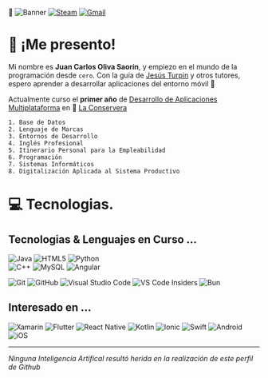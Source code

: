 :rabbit2:
![Banner](https://i.ibb.co/4sqRd1P/github-header-image.png)
[![Steam](https://img.shields.io/badge/steam-%23000000.svg?style=for-the-badge&logo=steam&logoColor=white)](https://steamcommunity.com/id/Catedrastico/)
[![Gmail](https://img.shields.io/badge/Gmail-D14836?style=for-the-badge&logo=gmail&logoColor=white)](mailto:dr.catedrastico@gmail.com)



# 💬 ¡Me presento!



Mi nombre es **Juan Carlos Oliva Saorín**, y empiezo en el mundo de la programación desde ``cero``. Con la guía de [Jesús Turpin](https://nicetutor.es/resized/tutor/196/9196/540z720_full_main-64b3bae1144726-06129854.jpg "Mastodonte de la comunicación") y otros tutores, espero aprender a desarrollar aplicaciones del entorno móvil 📱




Actualmente curso el **primer año** de [Desarrollo de Aplicaciones Multiplataforma](https://todofp.es/que-estudiar/familias-profesionales/informatica-comunicaciones/des-aplicaciones-multiplataforma.html "DAW") en 📍 [La Conservera](https://sites.google.com/view/fplaconservera)

     
    1. Base de Datos
    2. Lenguaje de Marcas
    3. Entornos de Desarrollo   
    4. Inglés Profesional
    5. Itinerario Personal para la Empleabilidad
    6. Programación 
    7. Sistemas Informáticos
    8. Digitalización Aplicada al Sistema Productivo

# 💻 Tecnologias.
## Tecnologias & Lenguajes en Curso ...
![Java](https://img.shields.io/badge/java-%23ED8B00.svg?style=for-the-badge&logo=openjdk&logoColor=white)
![HTML5](https://img.shields.io/badge/html5-%23E34F26.svg?style=for-the-badge&logo=html5&logoColor=white)
![Python](https://img.shields.io/badge/python-3670A0?style=for-the-badge&logo=python&logoColor=ffdd54) 	
![C++](https://img.shields.io/badge/c++-%2300599C.svg?style=for-the-badge&logo=c%2B%2B&logoColor=white) 
![MySQL](https://img.shields.io/badge/mysql-4479A1.svg?style=for-the-badge&logo=mysql&logoColor=white) 
![Angular](https://img.shields.io/badge/angular-%23DD0031.svg?style=for-the-badge&logo=angular&logoColor=white) 

![Git](https://img.shields.io/badge/git-%23F05033.svg?style=for-the-badge&logo=git&logoColor=white)
![GitHub](https://img.shields.io/badge/github-%23121011.svg?style=for-the-badge&logo=github&logoColor=white)
![Visual Studio Code](https://img.shields.io/badge/Visual%20Studio%20Code-0078d7.svg?style=for-the-badge&logo=visual-studio-code&logoColor=white)
![VS Code Insiders](https://img.shields.io/badge/VS%20Code%20Insiders-35b393.svg?style=for-the-badge&logo=visual-studio-code&logoColor=white)
![Bun](https://img.shields.io/badge/Bun-%23000000.svg?style=for-the-badge&logo=bun&logoColor=white)

## Interesado en ...
![Xamarin](https://img.shields.io/badge/Xamarin-3199DC?style=for-the-badge&logo=xamarin&logoColor=white)
![Flutter](https://img.shields.io/badge/Flutter-%2302569B.svg?style=for-the-badge&logo=Flutter&logoColor=white)
![React Native](https://img.shields.io/badge/react_native-%2320232a.svg?style=for-the-badge&logo=react&logoColor=%2361DAFB)
![Kotlin](https://img.shields.io/badge/kotlin-%237F52FF.svg?style=for-the-badge&logo=kotlin&logoColor=white)
![Ionic](https://img.shields.io/badge/Ionic-%233880FF.svg?style=for-the-badge&logo=Ionic&logoColor=white)
![Swift](https://img.shields.io/badge/swift-F54A2A?style=for-the-badge&logo=swift&logoColor=white)
![Android](https://img.shields.io/badge/Android-3DDC84?style=for-the-badge&logo=android&logoColor=white)
![iOS](https://img.shields.io/badge/iOS-000000?style=for-the-badge&logo=ios&logoColor=white)

---

*Ninguna Inteligencia Artifical resultó herida en la realización de este perfil de Github*
